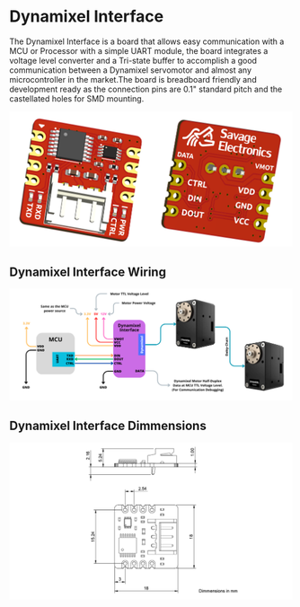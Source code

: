 # Dynamixel Interface
The Dynamixel Interface is a board that allows easy communication with a MCU or Processor with a simple UART module, the board integrates a voltage level converter and a Tri-state buffer to accomplish a good communication between a Dynamixel servomotor and almost any microcontroller in the market.The board is breadboard friendly and development ready as the connection pins are 0.1" standard pitch and the castellated holes for SMD mounting.

![dinamixelInterface_Board](https://github.com/JosueAGtz/dynamixelInterface/blob/main/Images/dInterfaceBoard.png)

## Dynamixel Interface Wiring 
![dinamixelInterface_Wiring](https://github.com/JosueAGtz/dynamixelInterface/blob/main/Images/Dynamixel%20Interface%20Diagram.png)

## Dynamixel Interface Dimmensions
![dinamixelInterface_Dimmensions](https://github.com/JosueAGtz/dynamixelInterface/blob/main/Images/dInterface_Dimmensions.png)


